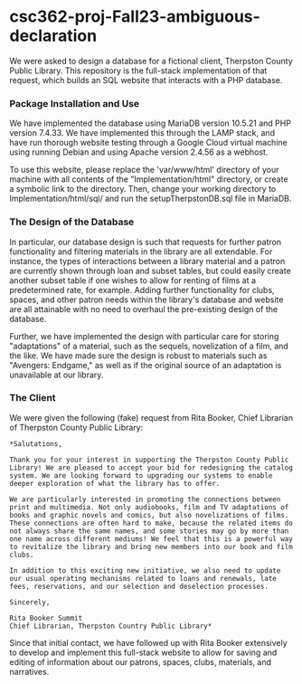 # csc362-proj-Fall23-ambiguous-declaration
We were asked to design a database for a fictional client, Therpston County Public Library. This repository is the full-stack implementation of that request, which builds an SQL website that interacts with a PHP database.

### Package Installation and Use

We have implemented the database using MariaDB version 10.5.21 and PHP version 7.4.33. We have implemented this through the LAMP stack, and have run thorough website testing through a Google Cloud virtual machine using running Debian and using Apache version 2.4.56 as a webhost.

To use this website, please replace the 'var/www/html' directory of your machine with all contents of the "Implementation/html" directory, or create a symbolic link to the directory. Then, change your working directory to Implementation/html/sql/ and run the setupTherpstonDB.sql file in MariaDB.

### The Design of the Database

In particular, our database design is such that requests for further patron functionality and filtering materials in the library are all extendable. For instance, the types of interactions between a library material and a patron are currently shown through loan and subset tables, but could easily create another subset table if one wishes to allow for renting of films at a predetermined rate, for example. Adding further functionality for clubs, spaces, and other patron needs within the library's database and website are all attainable with no need to overhaul the pre-existing design of the database.

Further, we have implemented the design with particular care for storing "adaptations" of a material, such as the sequels, novelization of a film, and the like. We have made sure the design is robust to materials such as "Avengers: Endgame," as well as if the original source of an adaptation is unavailable at our library.



### The Client

We were given the following (fake) request from Rita Booker, Chief Librarian of Therpston County Public Library:



    *Salutations,

    Thank you for your interest in supporting the Therpston County Public Library! We are pleased to accept your bid for redesigning the catalog system. We are looking forward to upgrading our systems to enable deeper exploration of what the library has to offer.

    We are particularly interested in promoting the connections between print and multimedia. Not only audiobooks, film and TV adaptations of books and graphic novels and comics, but also novelizations of films. These connections are often hard to make, because the related items do not always share the same names, and some stories may go by more than one name across different mediums! We feel that this is a powerful way to revitalize the library and bring new members into our book and film clubs.

    In addition to this exciting new initiative, we also need to update our usual operating mechanisms related to loans and renewals, late fees, reservations, and our selection and deselection processes.

    Sincerely,

    Rita Booker Summit
    Chief Librarian, Therpston Country Public Library*


Since that initial contact, we have followed up with Rita Booker extensively to develop and implement this full-stack website to allow for saving and editing of information about our patrons, spaces, clubs, materials, and narratives. 
